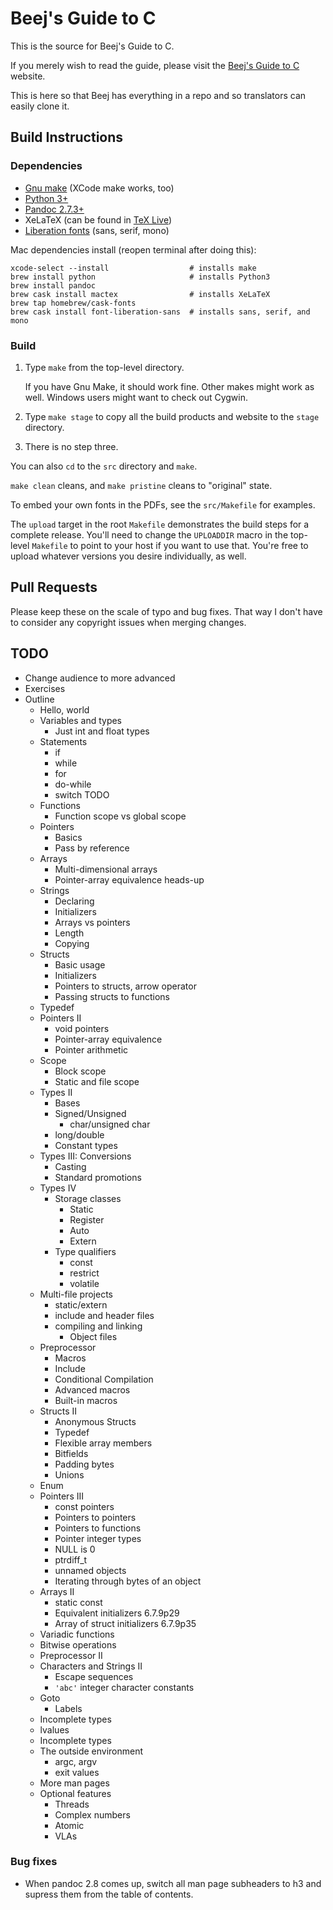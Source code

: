 # Beej's Guide to C

This is the source for Beej's Guide to C.

If you merely wish to read the guide, please visit the [Beej's Guide to
C](https://beej.us/guide/bgc/) website.

This is here so that Beej has everything in a repo and so translators
can easily clone it.

## Build Instructions

### Dependencies

* [Gnu make](https://www.gnu.org/software/make/) (XCode make works, too)
* [Python 3+](https://www.python.org/)
* [Pandoc 2.7.3+](https://pandoc.org/)
* XeLaTeX (can be found in [TeX Live](https://www.tug.org/texlive/))
* [Liberation fonts](https://en.wikipedia.org/wiki/Liberation_fonts) (sans, serif, mono)

Mac dependencies install (reopen terminal after doing this):

```
xcode-select --install                  # installs make
brew install python                     # installs Python3
brew install pandoc
brew cask install mactex                # installs XeLaTeX
brew tap homebrew/cask-fonts
brew cask install font-liberation-sans  # installs sans, serif, and mono
```

### Build

1. Type `make` from the top-level directory.

   If you have Gnu Make, it should work fine.  Other makes might work as
   well.  Windows users might want to check out Cygwin.

2. Type `make stage` to copy all the build products and website to the
   `stage` directory.

3. There is no step three.

You can also `cd` to the `src` directory and `make`.

`make clean` cleans, and `make pristine` cleans to "original" state.

To embed your own fonts in the PDFs, see the `src/Makefile` for examples.

The `upload` target in the root `Makefile` demonstrates the build steps
for a complete release.  You'll need to change the `UPLOADDIR` macro in
the top-level `Makefile` to point to your host if you want to use that.
You're free to upload whatever versions you desire individually, as
well.

## Pull Requests

Please keep these on the scale of typo and bug fixes. That way I don't
have to consider any copyright issues when merging changes.

## TODO

* Change audience to more advanced
* Exercises
* Outline
  * Hello, world
  * Variables and types
    * Just int and float types
  * Statements
    * if
    * while
    * for
    * do-while
    * switch  TODO
  * Functions
    * Function scope vs global scope
  * Pointers
    * Basics
    * Pass by reference
  * Arrays
    * Multi-dimensional arrays
    * Pointer-array equivalence heads-up
  * Strings
    * Declaring
    * Initializers
    * Arrays vs pointers
    * Length
    * Copying
  * Structs
    * Basic usage
    * Initializers
    * Pointers to structs, arrow operator
    * Passing structs to functions
  * Typedef
  * Pointers II
    * void pointers
    * Pointer-array equivalence
    * Pointer arithmetic
  * Scope
    * Block scope
    * Static and file scope
  * Types II
    * Bases
    * Signed/Unsigned
      * char/unsigned char
    * long/double
    * Constant types
  * Types III: Conversions
    * Casting
    * Standard promotions
  * Types IV
    * Storage classes
      * Static
      * Register
      * Auto
      * Extern
    * Type qualifiers
      * const
      * restrict
      * volatile
  * Multi-file projects
    * static/extern
    * include and header files
    * compiling and linking
      * Object files
  * Preprocessor
    * Macros
    * Include
    * Conditional Compilation
    * Advanced macros
    * Built-in macros
  * Structs II
    * Anonymous Structs
    * Typedef
    * Flexible array members
    * Bitfields
    * Padding bytes
    * Unions
  * Enum
  * Pointers III
    * const pointers
    * Pointers to pointers
    * Pointers to functions
    * Pointer integer types
    * NULL is 0
    * ptrdiff_t
    * unnamed objects
    * Iterating through bytes of an object
  * Arrays II
    * static const
    * Equivalent initializers 6.7.9p29
    * Array of struct initializers 6.7.9p35
  * Variadic functions
  * Bitwise operations
  * Preprocessor II
  * Characters and Strings II
    * Escape sequences
    * `'abc'` integer character constants
  * Goto
    * Labels
  * Incomplete types
  * lvalues
  * Incomplete types
  * The outside environment
    * argc, argv
    * exit values
  * More man pages
  * Optional features
    * Threads
    * Complex numbers
    * Atomic
    * VLAs



### Bug fixes

* When pandoc 2.8 comes up, switch all man page subheaders to h3 and supress
  them from the table of contents.

